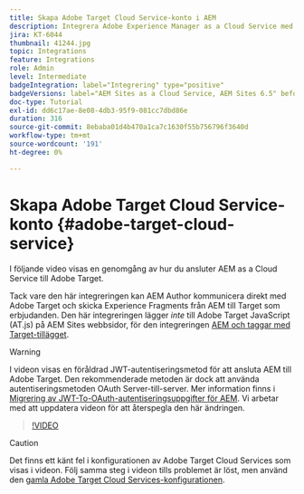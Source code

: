 ```yaml
---
title: Skapa Adobe Target Cloud Service-konto i AEM
description: Integrera Adobe Experience Manager as a Cloud Service med Adobe Target med Cloud Service och Adobe IMS-autentisering.
jira: KT-6044
thumbnail: 41244.jpg
topic: Integrations
feature: Integrations
role: Admin
level: Intermediate
badgeIntegration: label="Integrering" type="positive"
badgeVersions: label="AEM Sites as a Cloud Service, AEM Sites 6.5" before-title="false"
doc-type: Tutorial
exl-id: dd6c17ae-8e08-4db3-95f9-081cc7dbd86e
duration: 316
source-git-commit: 8ebaba01d4b470a1ca7c1630f55b756796f3640d
workflow-type: tm+mt
source-wordcount: '191'
ht-degree: 0%

---
```


# Skapa Adobe Target Cloud Service-konto {#adobe-target-cloud-service}

I följande video visas en genomgång av hur du ansluter AEM as a Cloud Service till Adobe Target.

Tack vare den här integreringen kan AEM Author kommunicera direkt med Adobe Target och skicka Experience Fragments från AEM till Target som erbjudanden.  Den här integreringen lägger *inte* till Adobe Target JavaScript (AT.js) på AEM Sites webbsidor, för den integreringen [AEM och taggar med Target-tillägget](../experience-platform/data-collection/tags/connect-aem-tag-property-using-ims.md).

>[!WARNING]
>
>I videon visas en föråldrad JWT-autentiseringsmetod för att ansluta AEM till Adobe Target. Den rekommenderade metoden är dock att använda autentiseringsmetoden OAuth Server-till-server. Mer information finns i [Migrering av JWT-To-OAuth-autentiseringsuppgifter för AEM](https://experienceleague.adobe.com/en/docs/experience-manager-learn/foundation/authentication/jwt-to-oauth-migration). Vi arbetar med att uppdatera videon för att återspegla den här ändringen.


>[!VIDEO](https://video.tv.adobe.com/v/41244?quality=12&learn=on)

>[!CAUTION]
>
>Det finns ett känt fel i konfigurationen av Adobe Target Cloud Services som visas i videon. Följ samma steg i videon tills problemet är löst, men använd den [gamla Adobe Target Cloud Services-konfigurationen](https://experienceleague.adobe.com/docs/experience-manager-learn/aem-target-tutorial/aem-target-implementation/using-aem-cloud-services.html).
